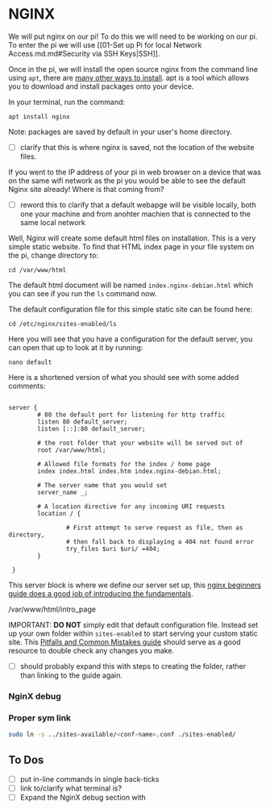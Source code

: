 # NGINX

We will put nginx on our pi! To do this we will need to be working on our pi. To enter the pi we will use [[01-Set up Pi for local Network Access.md.md#Security via SSH Keys|SSH]].

Once in the pi, we will install the open source nginx from the command line using `apt`, there are [many other ways to install](https://docs.nginx.com/nginx/admin-guide/installing-nginx/installing-nginx-open-source/). apt is a tool which allows you to download and install packages onto your device. 

In your terminal, run the command:
``` shell
apt install nginx
```

Note: packages are saved by default in your user's home directory. 
- [ ] clarify that this is where nginx is saved, not the location of the website files.

If you went to the IP address of your pi in web browser on a device that was on the same wifi network as the pi you would be able to see the default Nginx site already! Where is that coming from?

- [ ] reword this to clarify that a default webapge will be visible locally, both one your machine and from anohter machien that is connected to the same local network

Well, Nginx will create some default html files on installation. This is a very simple static website. To find that HTML index page in your file system on the pi, change directory to:

```shell
cd /var/www/html 
```

The default html document will be named `index.nginx-debian.html` which you can see if you run the `ls` command now. 

The default configuration file for this simple static site can be found here:

```shell
cd /etc/nginx/sites-enabled/ls
```

Here you will see that you have a configuration for the default server, you can open that up to look at it by running:

```
nano default
```

Here is a shortened version of what you should see with some added comments:

```nginx

server {
		# 80 the default port for listening for http traffic
        listen 80 default_server;
        listen [::]:80 default_server;

        # the root folder that your website will be served out of
        root /var/www/html;

		# Allowed file formats for the index / home page
        index index.html index.htm index.nginx-debian.html;

		# The server name that you would set
        server_name _;

		# A location directive for any incoming URI requests
        location / {

                # First attempt to serve request as file, then as directory,
                # then fall back to displaying a 404 not found error
                try_files $uri $uri/ =404;
        }
        
 }
```

This server block is where we define our server set up, this [nginx beginners guide does a good job of introducing the fundamentals](https://nginx.org/en/docs/beginners_guide.html). 

/var/www/html/intro_page

IMPORTANT: __DO NOT__ simply edit that default configuration file. Instead set up your own folder within `sites-enabled` to start serving your custom static site. This [Pitfalls and Common Mistakes guide](https://www.nginx.com/resources/wiki/start/topics/tutorials/config_pitfalls/) should serve as a good resource to double check any changes you make. 

- [ ] should probably expand this with steps to creating the folder, rather than linking to the guide again.

### NginX debug



### Proper sym link

``` bash
sudo ln -s ../sites-available/<conf-name>.conf ./sites-enabled/
```

## To Dos
- [ ] put in-line commands in single back-ticks
- [ ] link to/clarify what terminal is?
- [ ] Expand the NginX debug section with